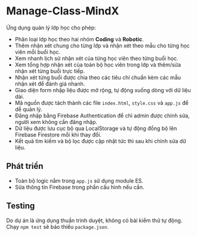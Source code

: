# Manage-Class-MindX

Ứng dụng quản lý lớp học cho phép:

- Phân loại lớp học theo hai nhóm **Coding** và **Robotic**.
- Thêm nhận xét chung cho từng lớp và nhận xét theo mẫu cho từng học viên mỗi buổi học.
- Xem nhanh lịch sử nhận xét của từng học viên theo từng buổi học.
- Xem tổng hợp nhận xét của toàn bộ học viên trong lớp và thêm/sửa nhận xét từng buổi trực tiếp.
- Nhận xét từng buổi được chia theo các tiêu chí chuẩn kèm các mẫu nhận xét để đánh giá nhanh.
- Giao diện form nhập liệu được mở rộng, tự động xuống dòng với dữ liệu dài.
- Mã nguồn được tách thành các file `index.html`, `style.css` và `app.js` để dễ quản lý.
- Đăng nhập bằng Firebase Authentication để chỉ admin được chỉnh sửa, người xem không cần đăng nhập.
- Dữ liệu được lưu cục bộ qua LocalStorage và tự động đồng bộ lên Firebase Firestore mỗi khi thay đổi.
- Kết quả tìm kiếm và bộ lọc được cập nhật tức thì sau khi chỉnh sửa dữ liệu.

## Phát triển

- Toàn bộ logic nằm trong `app.js` sử dụng module ES.
- Sửa thông tin Firebase trong phần cấu hình nếu cần.

## Testing

Do dự án là ứng dụng thuần trình duyệt, không có bài kiểm thử tự động. Chạy `npm test` sẽ báo thiếu `package.json`.
